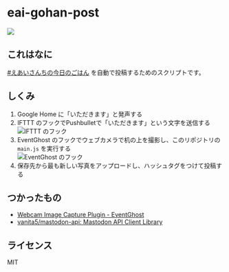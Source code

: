 # eai-gohan-post

![](https://i.imgur.com/HxjaLKB.jpg)

## これはなに

[#えあいさんちの今日のごはん](https://stellaria.network/tags/%E3%81%88%E3%81%82%E3%81%84%E3%81%95%E3%82%93%E3%81%A1%E3%81%AE%E4%BB%8A%E6%97%A5%E3%81%AE%E3%81%94%E3%81%AF%E3%82%93) を自動で投稿するためのスクリプトです。

## しくみ

1. Google Home に「いただきます」と発声する
2. IFTTT のフックでPushbulletで「いただきます」という文字を送信する  
![IFTTT のフック](https://i.imgur.com/0MsxrEq.png)
3. EventGhost のフックでウェブカメラで机の上を撮影し、このリポジトリの `main.js` を実行する  
![EventGhost のフック](https://i.imgur.com/QYdqf0n.png)
4. 保存先から最も新しい写真をアップロードし、ハッシュタグをつけて投稿する

## つかったもの

- [Webcam Image Capture Plugin - EventGhost](http://www.eventghost.net/forum/viewtopic.php?t=5576)
- [vanita5/mastodon-api: Mastodon API Client Library](https://github.com/vanita5/mastodon-api)

## ライセンス

MIT
